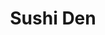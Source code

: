---
layout: place
title: Sushi Den
permalink: /indiana/indianapolis/sushi-den.html
stateAbbr: IN
stateName: Indiana
cityName: Indianapolis
seo:
  type: restaurant
  links: http://sushidenindy.com/
place_id: ChIJnSMbRQBRa4gRBvOeKc8CDlo
photos:
  - name: >-
      places/ChIJnSMbRQBRa4gRBvOeKc8CDlo/photos/AeeoHcJakz_11vYoFIh27GEXVPgvkQ9RVr7ALOQYeHr3J75E15XPjH_WvEiwnN1tNOcpj3w4eeAL9aj36affVPCgsIHTFH4AwuncuIyF3EtbogTLIlcHZHLsTV6ibKw4RNb6MMLoLIeRH3Y3HYHChOuz3mj0cS23IidmcB-KucxYUpCzKMy4BJAQ7WUCpdKdwmjOuz5cVjIw7q345ahHIABLznZ03KBe3CoxJ4bmJISup9RLFy_3AATV1kghnkEaiu8ihP8Su9b0OKD8PqjGtzX_SG723oA2_V7c_FeMB0PH3D4c3A
    widthPx: 800
    heightPx: 800
    authorAttributions:
      - displayName: Sushi Den
        uri: https://maps.google.com/maps/contrib/118328035895789244485
        photoUri: >-
          https://lh3.googleusercontent.com/a-/ALV-UjVI_YiNAp56afhlYuId-EYHM1OEae7N8EwagyYzCoA4ohXAk9o=s100-p-k-no-mo
    flagContentUri: >-
      https://www.google.com/local/imagery/report/?cb_client=maps_api_places.places_api&image_key=!1e10!2sAF1QipNlPYELT2jSF34HMsmFGBylzzJHuJa9pzU2bJU-&hl=en-US
    googleMapsUri: >-
      https://www.google.com/maps/place//data=!3m4!1e2!3m2!1sAF1QipNlPYELT2jSF34HMsmFGBylzzJHuJa9pzU2bJU-!2e10!4m2!3m1!1s0x886b5100451b239d:0x5a0e02cf299ef306
  - name: >-
      places/ChIJnSMbRQBRa4gRBvOeKc8CDlo/photos/AeeoHcIzuPiCxeE82uJZc7pUpjVm2VDrAYj4-4A205OnUPVFwvZnTPWxxw_pLsiSzJsO1KL4RXPjAd2UDziqnTHwErvMgygqrtx6fQSnkSMyTVL7QYqK95MsepLbX3qrLV-R5L19MYdEfF1NxXYUMuNeLW53-fikzYRhIV9ccR-33lSHMRrqqqKlJw3smFrBBw0IN_GGRgo_u7qJ33lGtMcr0YeSQsjlxDqAnOwRFJBeGRIMkd-rP21y-VPt0eo1Odxg8aNTrbxyRGY5uW6SQ1vHzH-xMqUuTal4iP-XZvZN_QcSdw
    widthPx: 2000
    heightPx: 1125
    authorAttributions:
      - displayName: Sushi Den
        uri: https://maps.google.com/maps/contrib/118328035895789244485
        photoUri: >-
          https://lh3.googleusercontent.com/a-/ALV-UjVI_YiNAp56afhlYuId-EYHM1OEae7N8EwagyYzCoA4ohXAk9o=s100-p-k-no-mo
    flagContentUri: >-
      https://www.google.com/local/imagery/report/?cb_client=maps_api_places.places_api&image_key=!1e10!2sAF1QipMYcg3_L3veYEqfMWaI4DccN11n3Xu3WQD3i8N-&hl=en-US
    googleMapsUri: >-
      https://www.google.com/maps/place//data=!3m4!1e2!3m2!1sAF1QipMYcg3_L3veYEqfMWaI4DccN11n3Xu3WQD3i8N-!2e10!4m2!3m1!1s0x886b5100451b239d:0x5a0e02cf299ef306
  - name: >-
      places/ChIJnSMbRQBRa4gRBvOeKc8CDlo/photos/AeeoHcI7OGszZb88wbv_4bzg-wMVWHb9zKhVNrdrEh1feGnx2Wzu9z4swR1mA4h4w6PDqoxBCIO-xAEoZB5x0d2qtK9DjqazrCpP6hbzptmRaEPxQmi1kBd3uXt2A99g5Hpf8bZURnTtLhqoxneX40AnujjAK0uFWOI2cxLxEkAbg3NBl6vgQTxtg5V9bCPS3O48p4u3Cg7upBgppb0VPC6Ir5HKW4h7_UFYyWD5IK_-9WDbtbqVEZFCV31C-vkcoJpeVgEje8Q3vFUSjoxBUlKYsaHpaYmEYYBfuwhQqNeMCNixr5bDIFuEEpk4AbvnfhUtgoBr1GijglmgEq0JtL9gk7zyC9OyGirMHCu0T3d6FGhkBLQ2g3rlOBGz1erYh8H6qjdJQFdnytT4xaQU8AofJz404VBnRwJe3oEMDropGFwdaw
    widthPx: 3000
    heightPx: 4000
    authorAttributions:
      - displayName: Traehlli Pena
        uri: https://maps.google.com/maps/contrib/108767679197163416740
        photoUri: >-
          https://lh3.googleusercontent.com/a/ACg8ocIwjdcfD5TCb8p_h0JOf_-Ycw8M8_yjLqIzyl9WSZgT8Bcdzg=s100-p-k-no-mo
    flagContentUri: >-
      https://www.google.com/local/imagery/report/?cb_client=maps_api_places.places_api&image_key=!1e10!2sCIHM0ogKEICAgMDIzOT7Dg&hl=en-US
    googleMapsUri: >-
      https://www.google.com/maps/place//data=!3m4!1e2!3m2!1sCIHM0ogKEICAgMDIzOT7Dg!2e10!4m2!3m1!1s0x886b5100451b239d:0x5a0e02cf299ef306
  - name: >-
      places/ChIJnSMbRQBRa4gRBvOeKc8CDlo/photos/AeeoHcLmuU8ea6gK-iUJnhUMuW6BePomKmDaZbae1TxC40JFVQohZ13Tzj6W1cQOFiH8QZ1pUAXRS-ZJLtYTruR5kbcXGQmxWRN6I2AmufwjbM44ttK2Pq6RXIWzjMVyMjunlSzU16YcxxSrslgf-2SkVhObJ9yNPDYgfzh7n5jybKDisu-TDmGq08vitxGhBFgYbIxB5BI2VGPtOOGJpj6daQGk124pBco7CDs1X29hk9ku3GYArnjb6Qnajo3Nqh3JhD79lqCasfoWpuLkuFyvGAr_lAtBWiuE4Ax-FvL21kp0Xyh1Qu_sIr_tGEwXzGL4yR0KEALIaH6KrzOVG8pZnCBCyPK9sieO5f47xCAaf0FioFjGlmUklF3Joc1837sKVPqPbfFsEBTEGHuye0bGVmvFuFJ5NHJc82JkYTSdpplSqg
    widthPx: 4800
    heightPx: 3600
    authorAttributions:
      - displayName: Dmitriy A
        uri: https://maps.google.com/maps/contrib/107282322897456412569
        photoUri: >-
          https://lh3.googleusercontent.com/a-/ALV-UjUzBWBD0__aJ89LVCqbVk-8GmxbC_nvUMOz4-9ayEj3lNW9uH9Ehw=s100-p-k-no-mo
    flagContentUri: >-
      https://www.google.com/local/imagery/report/?cb_client=maps_api_places.places_api&image_key=!1e10!2sCIHM0ogKEICAgIDzjvbhdg&hl=en-US
    googleMapsUri: >-
      https://www.google.com/maps/place//data=!3m4!1e2!3m2!1sCIHM0ogKEICAgIDzjvbhdg!2e10!4m2!3m1!1s0x886b5100451b239d:0x5a0e02cf299ef306
  - name: >-
      places/ChIJnSMbRQBRa4gRBvOeKc8CDlo/photos/AeeoHcIjWeIIyGtcjFD2kVzusgjJp1kULlTrnhp74OCTiHoHi86FzvJoP99UGbJ69eISNAKrCxbBlZKBrUCgP4Ti5XsyCAIbaLUYMkhtTgstM7ConQ05S3RkRu7UiXslTOECooi35qRPxamujWdEZelO_Ti1UPJBQwWkcM8WkrHmTJWDjv4fzm-Ur599KfFnaw3Rn5QhYf9-mspANXKYAXctc9OgC8WYYaZEajXkquzytomc2oEhn2Af14rOuSvVn1wdYAZOjax-ZDZw0gDOkcT8VCjtZ6adIY8gKBAHCO8h2pySMFlOWzSb_ihBA0K16pksJr2C4bvXZY8ATUJQAFmnf7-9YX_AfDqSVKE5eSzs_-9rutcVbY-7mFeHqQt0f1OrtbZBztxwbCZMMw5x3wYYW3GcqYMtaI564zpoVyGFtZxPuwM
    widthPx: 3024
    heightPx: 4032
    authorAttributions:
      - displayName: Saeha Jang
        uri: https://maps.google.com/maps/contrib/104963472119036011675
        photoUri: >-
          https://lh3.googleusercontent.com/a/ACg8ocLYmq2HbIrCWYNnIWDJe-32ROywesHTTPre7V0o9739yLu_=s100-p-k-no-mo
    flagContentUri: >-
      https://www.google.com/local/imagery/report/?cb_client=maps_api_places.places_api&image_key=!1e10!2sCIHM0ogKEICAgICL0p_-4wE&hl=en-US
    googleMapsUri: >-
      https://www.google.com/maps/place//data=!3m4!1e2!3m2!1sCIHM0ogKEICAgICL0p_-4wE!2e10!4m2!3m1!1s0x886b5100451b239d:0x5a0e02cf299ef306
  - name: >-
      places/ChIJnSMbRQBRa4gRBvOeKc8CDlo/photos/AeeoHcK6VihsFhR4-kSLrmWGG88dmpekuCrKJQ-6S_e_MSvOgP2wsdGoKD6ZqRTTms-OCS4BbB9UjnWxx_HDDXDVeEVr5FJqWoisCUdIPUxl-hx78BeK0Qtwgkr_Nrf7b5WQMz8xtc3I_Nc5Ini_TInVgX1kTZFJVO2xv-tnPDbpE6-dOABgKTOGK2cx1H-mcUmeqxUdNIXVbfLBFUF0P-qE4Hm8HNv9BOEIh3nWHMaPyCbaBMaDJNDWN0ODY0x98xihKTIsdbTTn9tB6GtrmdR90tfdnJpHUwTr7S_1PyRESGcx0YPYgn3ATHaP1DyPFf1JlxsnOLnysIoBgwC9kSpmmNxU5aiAFaw7n8oXvlbQAgs15EfqR6Ffse11tZw0pgXNfs47sy3wV78bUf2jHR1tooB8hax7y1SCrQHNpJIqARxXwWg8
    widthPx: 4032
    heightPx: 3024
    authorAttributions:
      - displayName: Yi Chen
        uri: https://maps.google.com/maps/contrib/112681299671729322422
        photoUri: >-
          https://lh3.googleusercontent.com/a-/ALV-UjUkcMgBruDQGdHAUVzoDlwaBc0lZH9vSN0vTpy6bM2YFvCtYpY=s100-p-k-no-mo
    flagContentUri: >-
      https://www.google.com/local/imagery/report/?cb_client=maps_api_places.places_api&image_key=!1e10!2sCIHM0ogKEICAgICL44bahAE&hl=en-US
    googleMapsUri: >-
      https://www.google.com/maps/place//data=!3m4!1e2!3m2!1sCIHM0ogKEICAgICL44bahAE!2e10!4m2!3m1!1s0x886b5100451b239d:0x5a0e02cf299ef306
  - name: >-
      places/ChIJnSMbRQBRa4gRBvOeKc8CDlo/photos/AeeoHcIyfs3URBMA4TEOsoGs7QbXA5aabC6lZtYVQuy3QHIYaEdky_v0jewnOh8_0-sy5vop_KhmCHfSvw-DFy0Nc6s8jVdZvz27d-or6yt6TwoK9jGOA8GKKE2ro6Y3sqtGjK7_kFnjaVrNaSWpyhQtZSMTRQ7nHyfYdWXPxdkZ1SVTyiwHkkYzUeyYERUi5ENrZAtzqBDXR-xOqVF9QhkgSUYTgPZipUzSBY5YfDPJjBlksHiheaClGiVrPmtA5lurW5QLFLIom0sKNGKuFr0PLs6kD5Cf4YsbBeUjr3yw1jWtria6V8BRBqqKFa9xM0fGZltn1vxDgERg2maJRek6xjBWVsKpIGrzkfeXKiWZfcbYr53Qm-zcTIDTU5E-BpEGohl5QkwG4wrRzmY2L8KBLVY8g08FRtZzYQOxq82EPZCeRLw
    widthPx: 3600
    heightPx: 4800
    authorAttributions:
      - displayName: Jeff Matson
        uri: https://maps.google.com/maps/contrib/115828668155819215327
        photoUri: >-
          https://lh3.googleusercontent.com/a-/ALV-UjVlSLWlZ_zND-sba0XV7gmKANPmqWe-jQGGtaB0zsQahjLED4E=s100-p-k-no-mo
    flagContentUri: >-
      https://www.google.com/local/imagery/report/?cb_client=maps_api_places.places_api&image_key=!1e10!2sCIHM0ogKEICAgICDgMaDjQE&hl=en-US
    googleMapsUri: >-
      https://www.google.com/maps/place//data=!3m4!1e2!3m2!1sCIHM0ogKEICAgICDgMaDjQE!2e10!4m2!3m1!1s0x886b5100451b239d:0x5a0e02cf299ef306
  - name: >-
      places/ChIJnSMbRQBRa4gRBvOeKc8CDlo/photos/AeeoHcKivT5scjT0SRt1nP13xO5LqaqZsUnU7eDhyJDqE-y7lLlEHizGkdDG78HpQkYx3RuWcwvMJV_GinX0N8jOuqVEiLBgJKYtWoelrxWHtMeHIF7MZxqG5OAZ6joKdx5lCOZgRWfgUEOXfsuUGCI5QU1AEqSvFzQHy4avtDO6zQ1dUrYyZ0MlAdYXMd7Yj21TclpkcTKEc5LtHuBJgKBbeGhggs5HLwZCuP1hRGG2DdNPQFByxgsnPlrjdWjwxV51yOOSfBNUp50v5Ku2RGFcp66UfcWbaxnxt4OcSnRLBoMN6k3csH13W5sXxZM3Cmv5FWIwS6St7q4Fm47HI7Zzshb-vse24l-4idpRiJkA482seg3GvfjC6_7VSgaKIdsK7-RFL95Fp4OmH4P0nZMK5OORkeXIinFub5djhzgBjW3i2nU
    widthPx: 4032
    heightPx: 3024
    authorAttributions:
      - displayName: Paige Detzler
        uri: https://maps.google.com/maps/contrib/110148174399313539498
        photoUri: >-
          https://lh3.googleusercontent.com/a-/ALV-UjWp8GDcE2q-zpU_DnDqzLlB6HnCSDAj6cDTNH1_hrIk2Rno9x0OeQ=s100-p-k-no-mo
    flagContentUri: >-
      https://www.google.com/local/imagery/report/?cb_client=maps_api_places.places_api&image_key=!1e10!2sCIHM0ogKEICAgIDjxdjeugE&hl=en-US
    googleMapsUri: >-
      https://www.google.com/maps/place//data=!3m4!1e2!3m2!1sCIHM0ogKEICAgIDjxdjeugE!2e10!4m2!3m1!1s0x886b5100451b239d:0x5a0e02cf299ef306
  - name: >-
      places/ChIJnSMbRQBRa4gRBvOeKc8CDlo/photos/AeeoHcL2KJdeEQeSIzMS-aAHJ0tub6fryJ5bjo9-E2cKWUeXny1EULZFPZTO-6m6V3BoQUX1XBZxt8v_LFaaaIhEBB_ktUvrey9q713B5hzPabrr_qGCcZIg9qq_AEJc-nc1YMw_5gtTP-W1bq3-SapjpG1ubbKLv5Q1fHJWR0RzNTeU4ErjbCxnb5Yy2B2uHsiHyivKt9_IVTPPvCh0JQ3RwV-n2z0foTUQsD79xk32e2UAYbDcODCLnsodOHfEfaRv4HJ3lRCUPypWy0vTS4ItMlcWhUWBB1tbcpCygtmNS3yNnYYLN-OKoxzk1Kk35yKjvsuL7UgMqXouplm2-QGoRC0sk-SMOt-fsEuQ3PAnTC51L5IrizeVciJqpH6s9JU_RIPoLkbzjlFL66521q384kLLWj3eQ_miypZYQmOpLVwWZ6_0
    widthPx: 3024
    heightPx: 4032
    authorAttributions:
      - displayName: Aaron Mitchell
        uri: https://maps.google.com/maps/contrib/100636046677369684099
        photoUri: >-
          https://lh3.googleusercontent.com/a-/ALV-UjXypxC-Khgsnu61uLnast7k4XmfdaGGsCg3gd1HMOEJ2GBLPpL9=s100-p-k-no-mo
    flagContentUri: >-
      https://www.google.com/local/imagery/report/?cb_client=maps_api_places.places_api&image_key=!1e10!2sCIHM0ogKEICAgIC7362tkwE&hl=en-US
    googleMapsUri: >-
      https://www.google.com/maps/place//data=!3m4!1e2!3m2!1sCIHM0ogKEICAgIC7362tkwE!2e10!4m2!3m1!1s0x886b5100451b239d:0x5a0e02cf299ef306
  - name: >-
      places/ChIJnSMbRQBRa4gRBvOeKc8CDlo/photos/AeeoHcKGX31w-LqsAgT9Xti7ITbgGmKvMmtp14w6p2dDeHxuMjdxtgio6kmc8uav2gUj6MFc6X9BZhKG0L2EldOAcP8qBrOeBrS4EKb00cDb-USIsJ-zoZxgsyCMCv39jWfXn18YiBL7R8jxsEEybQn3-A-1HR5Ry2HVynA8WYCaVaAy05OerwjkibFNqes-iHBe41z6wUe_Hg9oDkYBku1uzNkF_7m1lzGw_nx6XQlnaObEnVsU0TrA2HU8s9z26ad6YfcphXGGYh068OY9xacFNARx35lTZ1S9v8CO5uDTizszgg
    widthPx: 800
    heightPx: 800
    authorAttributions:
      - displayName: Sushi Den
        uri: https://maps.google.com/maps/contrib/118328035895789244485
        photoUri: >-
          https://lh3.googleusercontent.com/a-/ALV-UjVI_YiNAp56afhlYuId-EYHM1OEae7N8EwagyYzCoA4ohXAk9o=s100-p-k-no-mo
    flagContentUri: >-
      https://www.google.com/local/imagery/report/?cb_client=maps_api_places.places_api&image_key=!1e10!2sAF1QipMGnpFwk01mGNCkOpGWurvLIFRUKKaj1GV6d5gI&hl=en-US
    googleMapsUri: >-
      https://www.google.com/maps/place//data=!3m4!1e2!3m2!1sAF1QipMGnpFwk01mGNCkOpGWurvLIFRUKKaj1GV6d5gI!2e10!4m2!3m1!1s0x886b5100451b239d:0x5a0e02cf299ef306
address: 233 S Delaware St, Indianapolis, IN 46204, USA
street: 233 S Delaware St
city: Indianapolis
state: IN
zip: '46204'
country: USA
neighborhood: Mile Square
latitude: '39.762852'
longitude: '-86.154452'
accessibility_options:
  wheelchairAccessibleParking: true
  wheelchairAccessibleEntrance: true
  wheelchairAccessibleSeating: true
business_status: OPERATIONAL
name: Sushi Den
google_maps_links:
  directionsUri: >-
    https://www.google.com/maps/dir//''/data=!4m7!4m6!1m1!4e2!1m2!1m1!1s0x886b5100451b239d:0x5a0e02cf299ef306!3e0
  placeUri: https://maps.google.com/?cid=6489127201867232006
  writeAReviewUri: >-
    https://www.google.com/maps/place//data=!4m3!3m2!1s0x886b5100451b239d:0x5a0e02cf299ef306!12e1
  reviewsUri: >-
    https://www.google.com/maps/place//data=!4m4!3m3!1s0x886b5100451b239d:0x5a0e02cf299ef306!9m1!1b1
  photosUri: >-
    https://www.google.com/maps/place//data=!4m3!3m2!1s0x886b5100451b239d:0x5a0e02cf299ef306!10e5
primary_type: Japanese Restaurant
opening_hours:
  regular: null
  current: null
secondary_opening_hours:
  regular:
    weekdayDescriptions: null
    type: null
  current:
    weekdayDescriptions: null
    type: null
phone: (317) 671-7777
price_level: PRICE_LEVEL_MODERATE
price_range: $20 &ndash; $30
rating: '4.6'
rating_count: 0
website: http://sushidenindy.com/
description: >-
  Discover Sushi Den in Indianapolis, IN$$$Sushi Den in Indianapolis, IN, stands
  out as a welcoming Japanese restaurant that combines a traditional atmosphere
  with an array of fresh sushi and classic dishes, making it a go-to option for
  sushi enthusiasts in the area. The spot emphasizes high-quality ingredients
  and accessibility features like wheelchair-friendly parking and seating,
  ensuring a comfortable visit for all. With its moderate pricing and variety of
  options, it's ideal for those seeking authentic flavors without breaking the
  bank, drawing in locals and visitors alike. The menu highlights expertly
  prepared rolls and sashimi, contributing to a dining experience that feels
  both refined and approachable. This sushi restaurant near you offers a blend
  of elegance and everyday appeal, perfect for anyone exploring top Japanese
  places in the city.
generative_summary: >-
  Discover Sushi Den in Indianapolis, IN$$$Sushi Den in Indianapolis, IN, stands
  out as a welcoming Japanese restaurant that combines a traditional atmosphere
  with an array of fresh sushi and classic dishes, making it a go-to option for
  sushi enthusiasts in the area. The spot emphasizes high-quality ingredients
  and accessibility features like wheelchair-friendly parking and seating,
  ensuring a comfortable visit for all. With its moderate pricing and variety of
  options, it's ideal for those seeking authentic flavors without breaking the
  bank, drawing in locals and visitors alike. The menu highlights expertly
  prepared rolls and sashimi, contributing to a dining experience that feels
  both refined and approachable. This sushi restaurant near you offers a blend
  of elegance and everyday appeal, perfect for anyone exploring top Japanese
  places in the city.
generative_disclosure: Summarized by AI using the Grok-3-Mini model.
reviews:
  - name: >-
      places/ChIJnSMbRQBRa4gRBvOeKc8CDlo/reviews/ChdDSUhNMG9nS0VJQ0FnTUNBaDViYjV3RRAB
    relativePublishTimeDescription: 2 months ago
    rating: 5
    text:
      text: >-
        I was absolutely blown away by Sushi Den! This incredible restaurant
        opened just 10 months ago and I can safely say, THIS IS THE BEST SUSHI
        IN INDIANAPOLIS, HANDS DOWN!!! 🍣🍱


        The fish was fresh, the presentation was immaculate, and the service was
        top tier! Our server, Diana, was so kind and thoughtful and checked on
        us to make sure we were good.


        For their spicy rolls, they hand cut the fish into small pieces and mix
        it with their blend of spicy sauce — I DONT THINK ANYONE UNDERSTANDS HOW
        RARE THAT IS IN INDY! Most places pre-mix their spicy rolls.


        We came in for lunch and their menu was extensive and the prices were
        unbelievably reasonable for the quality and portions you receive.


        I would recommend this to any and all sushi lovers who are craving an
        LA/NYC level sushi restaurant in the heart of Indy. This is the go-to
        spot for fresh, quality sushi in the city! 100/10


        Yes, it really is THAT good. Thank me later! 🙏
      languageCode: en
    originalText:
      text: >-
        I was absolutely blown away by Sushi Den! This incredible restaurant
        opened just 10 months ago and I can safely say, THIS IS THE BEST SUSHI
        IN INDIANAPOLIS, HANDS DOWN!!! 🍣🍱


        The fish was fresh, the presentation was immaculate, and the service was
        top tier! Our server, Diana, was so kind and thoughtful and checked on
        us to make sure we were good.


        For their spicy rolls, they hand cut the fish into small pieces and mix
        it with their blend of spicy sauce — I DONT THINK ANYONE UNDERSTANDS HOW
        RARE THAT IS IN INDY! Most places pre-mix their spicy rolls.


        We came in for lunch and their menu was extensive and the prices were
        unbelievably reasonable for the quality and portions you receive.


        I would recommend this to any and all sushi lovers who are craving an
        LA/NYC level sushi restaurant in the heart of Indy. This is the go-to
        spot for fresh, quality sushi in the city! 100/10


        Yes, it really is THAT good. Thank me later! 🙏
      languageCode: en
    authorAttribution:
      displayName: Boris Tarasenko
      uri: https://www.google.com/maps/contrib/101929216562156012870/reviews
      photoUri: >-
        https://lh3.googleusercontent.com/a/ACg8ocKQh5hzZBeBr11p6sErEu_56tL_wBtkzjqppqaoxosM5XDWKg=s128-c0x00000000-cc-rp-mo-ba3
    publishTime: '2025-02-08T16:00:46.469084Z'
    flagContentUri: >-
      https://www.google.com/local/review/rap/report?postId=ChdDSUhNMG9nS0VJQ0FnTUNBaDViYjV3RRAB&d=17924085&t=1
    googleMapsUri: >-
      https://www.google.com/maps/reviews/data=!4m6!14m5!1m4!2m3!1sChdDSUhNMG9nS0VJQ0FnTUNBaDViYjV3RRAB!2m1!1s0x886b5100451b239d:0x5a0e02cf299ef306
  - name: >-
      places/ChIJnSMbRQBRa4gRBvOeKc8CDlo/reviews/ChdDSUhNMG9nS0VJQ0FnTURRLUtURF9nRRAB
    relativePublishTimeDescription: a month ago
    rating: 5
    text:
      text: >-
        Post tournament dinner!  Highest rated Japanese restaurant in Downtown
        Indianapolis.  Located next to the Indiana Pacers arena, delicious
        Japanese cuisine.  Teishoku and sushi!

        Sashimi box, featuring 9 different cuts of seafood delicacies.

        Raw oysters on the half shell.  Dinner item comes with miso soup and
        salad!
      languageCode: en
    originalText:
      text: >-
        Post tournament dinner!  Highest rated Japanese restaurant in Downtown
        Indianapolis.  Located next to the Indiana Pacers arena, delicious
        Japanese cuisine.  Teishoku and sushi!

        Sashimi box, featuring 9 different cuts of seafood delicacies.

        Raw oysters on the half shell.  Dinner item comes with miso soup and
        salad!
      languageCode: en
    authorAttribution:
      displayName: Richard H
      uri: https://www.google.com/maps/contrib/102933392674102599580/reviews
      photoUri: >-
        https://lh3.googleusercontent.com/a-/ALV-UjUXyUk-c5HC3qqKsOB--Tz2rlknAZ6YZ2_Z46Mw4qdm7464bkQz=s128-c0x00000000-cc-rp-mo-ba5
    publishTime: '2025-03-08T22:06:46.273276Z'
    flagContentUri: >-
      https://www.google.com/local/review/rap/report?postId=ChdDSUhNMG9nS0VJQ0FnTURRLUtURF9nRRAB&d=17924085&t=1
    googleMapsUri: >-
      https://www.google.com/maps/reviews/data=!4m6!14m5!1m4!2m3!1sChdDSUhNMG9nS0VJQ0FnTURRLUtURF9nRRAB!2m1!1s0x886b5100451b239d:0x5a0e02cf299ef306
  - name: >-
      places/ChIJnSMbRQBRa4gRBvOeKc8CDlo/reviews/ChZDSUhNMG9nS0VJQ0FnSURudU9fREpBEAE
    relativePublishTimeDescription: 6 months ago
    rating: 5
    text:
      text: >-
        Recommend coming here! Food was super ! we really enjoyed the food! It’s
        with great quality and taste. Everything we ordered was yummy. Wish we
        could eat more but we had late lunch so were kinda full beforehand. The
        interior was lovely and warm. The service was nice and prompt. We parked
        along side the street just before the restaurant. Paid parking along the
        street.
      languageCode: en
    originalText:
      text: >-
        Recommend coming here! Food was super ! we really enjoyed the food! It’s
        with great quality and taste. Everything we ordered was yummy. Wish we
        could eat more but we had late lunch so were kinda full beforehand. The
        interior was lovely and warm. The service was nice and prompt. We parked
        along side the street just before the restaurant. Paid parking along the
        street.
      languageCode: en
    authorAttribution:
      displayName: M M
      uri: https://www.google.com/maps/contrib/101027705614045254853/reviews
      photoUri: >-
        https://lh3.googleusercontent.com/a-/ALV-UjUI23fju_ckctDBu8qRFGYQrMtNfJ04vccfOrUpltt0UR-LDdt4=s128-c0x00000000-cc-rp-mo-ba5
    publishTime: '2024-10-03T01:34:01.367706Z'
    flagContentUri: >-
      https://www.google.com/local/review/rap/report?postId=ChZDSUhNMG9nS0VJQ0FnSURudU9fREpBEAE&d=17924085&t=1
    googleMapsUri: >-
      https://www.google.com/maps/reviews/data=!4m6!14m5!1m4!2m3!1sChZDSUhNMG9nS0VJQ0FnSURudU9fREpBEAE!2m1!1s0x886b5100451b239d:0x5a0e02cf299ef306
  - name: >-
      places/ChIJnSMbRQBRa4gRBvOeKc8CDlo/reviews/ChdDSUhNMG9nS0VJQ0FnSUNYMVlYanNRRRAB
    relativePublishTimeDescription: 5 months ago
    rating: 5
    text:
      text: >-
        My husband and I went here tonight for our anniversary. We had the BEST
        experience. The food was fantastic, the atmosphere comfortable &
        uplifting & the staff were amazing! Melanie was our waitress and she was
        extremely helpful.


        They even put out fresh flowers at every table!


        10/10. Can’t wait to come back.
      languageCode: en
    originalText:
      text: >-
        My husband and I went here tonight for our anniversary. We had the BEST
        experience. The food was fantastic, the atmosphere comfortable &
        uplifting & the staff were amazing! Melanie was our waitress and she was
        extremely helpful.


        They even put out fresh flowers at every table!


        10/10. Can’t wait to come back.
      languageCode: en
    authorAttribution:
      displayName: Hannah Marie
      uri: https://www.google.com/maps/contrib/113161347572311673991/reviews
      photoUri: >-
        https://lh3.googleusercontent.com/a/ACg8ocJR_T5oQ-G6Vn2TyEQI_8Ak48EO_-t6vjQPpql1bCimRzTyAQ=s128-c0x00000000-cc-rp-mo
    publishTime: '2024-10-19T01:24:42.290117Z'
    flagContentUri: >-
      https://www.google.com/local/review/rap/report?postId=ChdDSUhNMG9nS0VJQ0FnSUNYMVlYanNRRRAB&d=17924085&t=1
    googleMapsUri: >-
      https://www.google.com/maps/reviews/data=!4m6!14m5!1m4!2m3!1sChdDSUhNMG9nS0VJQ0FnSUNYMVlYanNRRRAB!2m1!1s0x886b5100451b239d:0x5a0e02cf299ef306
  - name: >-
      places/ChIJnSMbRQBRa4gRBvOeKc8CDlo/reviews/ChdDSUhNMG9nS0VJQ0FnSURULWRPV3JnRRAB
    relativePublishTimeDescription: a month ago
    rating: 5
    text:
      text: >-
        Valentine's dinner was amazing! Dinosaur egg, sweetheart roll, golden
        American roll, Mango tempura roll, and the smoked salmon roll were so
        delicious! Staff were very attentive and friendly. And a complimentary
        dessert and a rose to top off the evening were a nice touch!
      languageCode: en
    originalText:
      text: >-
        Valentine's dinner was amazing! Dinosaur egg, sweetheart roll, golden
        American roll, Mango tempura roll, and the smoked salmon roll were so
        delicious! Staff were very attentive and friendly. And a complimentary
        dessert and a rose to top off the evening were a nice touch!
      languageCode: en
    authorAttribution:
      displayName: Karen Harris
      uri: https://www.google.com/maps/contrib/111602010336734761256/reviews
      photoUri: >-
        https://lh3.googleusercontent.com/a-/ALV-UjXYf3Om1AgNS_ygL6S7KQPVwsrfNNmq3pW127gB7fXvcMrKkbuq6g=s128-c0x00000000-cc-rp-mo-ba4
    publishTime: '2025-02-15T22:53:10.852421Z'
    flagContentUri: >-
      https://www.google.com/local/review/rap/report?postId=ChdDSUhNMG9nS0VJQ0FnSURULWRPV3JnRRAB&d=17924085&t=1
    googleMapsUri: >-
      https://www.google.com/maps/reviews/data=!4m6!14m5!1m4!2m3!1sChdDSUhNMG9nS0VJQ0FnSURULWRPV3JnRRAB!2m1!1s0x886b5100451b239d:0x5a0e02cf299ef306
review_summary: >-
  What Guests Are Buzzing About$$$Folks can't stop raving about the fresh and
  flavorful sushi at this spot, with many highlighting the creative rolls and
  sashimi that deliver a satisfying punch of taste without overcomplicating
  things. The service stands out as friendly and attentive, helping to create a
  relaxed vibe that makes every meal feel special and hassle-free. Reviewers
  often mention the great value for the quality, noting that the portions are
  generous and the prices fit right into a casual night out. Overall, it's
  earned high marks as a reliable choice for Japanese cuisine, with diners
  appreciating the cozy atmosphere that enhances the whole experience. If you're
  on the hunt for solid sushi restaurants nearby, this place consistently
  delivers a positive and memorable vibe that's worth checking out.
review_disclosure: Summarized by AI using the Grok-3-Mini model.
parking_options:
  paidStreetParking: true
  valetParking: false
  paidGarageParking: true
payment_options:
  acceptsCreditCards: true
  acceptsDebitCards: true
  acceptsCashOnly: false
  acceptsNfc: true
allow_dogs: null
curbside_pickup: false
delivery: true
dine_in: true
good_for_children: null
good_for_groups: null
good_for_sports: false
live_music: false
menu_for_children: null
outdoor_seating: false
reservable: true
restroom: true
serves_beer: true
serves_breakfast: null
serves_brunch: null
serves_cocktails: true
serves_coffee: null
serves_dinner: true
serves_dessert: true
serves_lunch: true
serves_vegetarian_food: null
serves_wine: true
takeout: true
update_category: pro
places_description: null

---